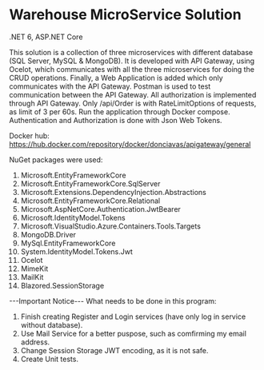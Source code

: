 # Warehouse MicroService Solution

.NET 6, ASP.NET Core

This solution is a collection of three microservices with different database (SQL Server, MySQL & MongoDB). It is developed with API Gateway, using Ocelot, which communicates with all the three microservices for doing the CRUD operations. Finally, a Web Application is added which only communicates with the API Gateway. Postman is used to test communication between the API Gateway. All authorization is implemented through API Gateway. Only /api/Order is with RateLimitOptions of requests, as limit of 3 per 60s. Run the application through Docker compose. Authentication and Authorization is done with Json Web Tokens.

Docker hub: https://hub.docker.com/repository/docker/donciavas/apigateway/general

NuGet packages were used:

1. Microsoft.EntityFrameworkCore
2. Microsoft.EntityFrameworkCore.SqlServer
3. Microsoft.Extensions.DependencyInjection.Abstractions
4. Microsoft.EntityFrameworkCore.Relational
5. Microsoft.AspNetCore.Authentication.JwtBearer
6. Microsoft.IdentityModel.Tokens
7. Microsoft.VisualStudio.Azure.Containers.Tools.Targets
8. MongoDB.Driver
9. MySql.EntityFrameworkCore
10. System.IdentityModel.Tokens.Jwt
11. Ocelot
12. MimeKit
13. MailKit
14. Blazored.SessionStorage

---Important Notice--- What needs to be done in this program:

1. Finish creating Register and Login services (have only log in service without database). 
2. Use Mail Service for a better puspose, such as comfirming my email address. 
3. Change Session Storage JWT encoding, as it is not safe. 
4. Create Unit tests. 
